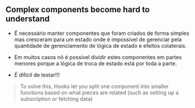 ## Complex components become hard to understand

- É necessário manter componentes que foram criados de forma
  simples mas cresceram para um estado onde é impossível de 
  gerenciar pela quantidade de gerenciamento de lógica de 
  estado e efeitos colaterais.
  
- Em muitos casos nõ é possível dividir estes componentes 
  em partes menores porque a lógica de troca de estado 
  está por toda a parte.
  
- É difícil de testar!!!

> To solve this, Hooks let you split one component into smaller 
  functions based on what pieces are related (such as setting 
  up a subscription or fetching data)